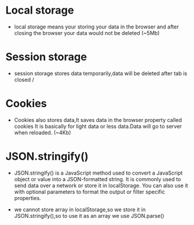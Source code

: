 # Local storage

- local storage means your storing your data in the browser and after closing the browser your data would not be deleted  (~5Mb)

# Session storage
- session storage stores data temporarily,data will be deleted after tab is closed
/
# Cookies
- Cookies also stores data,It saves data in the browser property called cookies It is basically for light data or less data.Data will go to server when reloaded. (~4Kb)


# JSON.stringify()
- JSON.stringify() is a JavaScript method used to convert a JavaScript object or value into a JSON-formatted string. It is commonly used to send data over a network or store it in localStorage. You can also use it with optional parameters to format the output or filter specific properties.

- we cannot store array in localStorage,so we store it in JSON.stringify(),so to use it as an array we use JSON.parse()